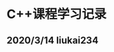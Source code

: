 <!--
 * @Author: your name
 * @Date: 2020-03-14 12:02:08
 * @LastEditTime: 2020-04-01 11:04:30
 * @LastEditors: Please set LastEditors
 * @Description: In User Settings Edit
 * @FilePath: /C++课程学习记录/readme.MD
 -->
# C++课程学习记录
## 2020/3/14 liukai234 
